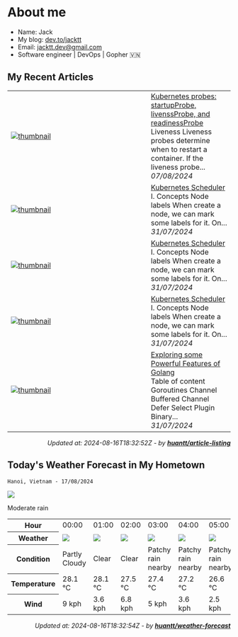 # About me

- Name: Jack
- My blog: [dev.to/jacktt](https://dev.to/jacktt)
- Email: [jacktt.dev@gmail.com](mailto:jacktt.dev@gmail.com)
- Software engineer | DevOps | Gopher 🇻🇳

## My Recent Articles

<table>
        <tr>
            <td width="300px">
                <a href="https://dev.to/jacktt/kubernetes-probes-livenssprobe-readinessprobe-and-startupprobe-3j37">
                    <img src="https://dynamic-thumbnail-dev-to.vercel.app/article/1950483/thumbnail?t=2024-08-16%2018%3a32%3a52.743334198%20%2b0000%20UTC%20m%3d%2b0.055513643" alt="thumbnail">
                </a>
            </td>
            <td>
                <a href="https://dev.to/jacktt/kubernetes-probes-livenssprobe-readinessprobe-and-startupprobe-3j37">Kubernetes probes: startupProbe, livenssProbe, and readinessProbe</a>
                <div>Liveness   Liveness probes determine when to restart a container.   If the liveness probe...</div>
                <div><i>07/08/2024</i></div>
            </td>
        </tr>
        <tr>
            <td width="300px">
                <a href="https://dev.to/jacktt/kubernetes-scheduler-3b68">
                    <img src="https://dynamic-thumbnail-dev-to.vercel.app/article/1942835/thumbnail?t=2024-08-16%2018%3a32%3a52.743334198%20%2b0000%20UTC%20m%3d%2b0.055513643" alt="thumbnail">
                </a>
            </td>
            <td>
                <a href="https://dev.to/jacktt/kubernetes-scheduler-3b68">Kubernetes Scheduler</a>
                <div>I. Concepts            Node labels   When create a node, we can mark some labels for it. On...</div>
                <div><i>31/07/2024</i></div>
            </td>
        </tr>
        <tr>
            <td width="300px">
                <a href="https://dev.to/jacktt/kubernetes-scheduler-1173">
                    <img src="https://dynamic-thumbnail-dev-to.vercel.app/article/1942455/thumbnail?t=2024-08-16%2018%3a32%3a52.743334198%20%2b0000%20UTC%20m%3d%2b0.055513643" alt="thumbnail">
                </a>
            </td>
            <td>
                <a href="https://dev.to/jacktt/kubernetes-scheduler-1173">Kubernetes Scheduler</a>
                <div>I. Concepts            Node labels   When create a node, we can mark some labels for it. On...</div>
                <div><i>31/07/2024</i></div>
            </td>
        </tr>
        <tr>
            <td width="300px">
                <a href="https://dev.to/jacktt/kubernetes-scheduler-3opf">
                    <img src="https://dynamic-thumbnail-dev-to.vercel.app/article/1942053/thumbnail?t=2024-08-16%2018%3a32%3a52.743334198%20%2b0000%20UTC%20m%3d%2b0.055513643" alt="thumbnail">
                </a>
            </td>
            <td>
                <a href="https://dev.to/jacktt/kubernetes-scheduler-3opf">Kubernetes Scheduler</a>
                <div>I. Concepts            Node labels   When create a node, we can mark some labels for it. On...</div>
                <div><i>31/07/2024</i></div>
            </td>
        </tr>
        <tr>
            <td width="300px">
                <a href="https://dev.to/jacktt/exploring-some-powerful-features-of-golang-36h0">
                    <img src="https://dynamic-thumbnail-dev-to.vercel.app/article/1941828/thumbnail?t=2024-08-16%2018%3a32%3a52.743334198%20%2b0000%20UTC%20m%3d%2b0.055513643" alt="thumbnail">
                </a>
            </td>
            <td>
                <a href="https://dev.to/jacktt/exploring-some-powerful-features-of-golang-36h0">Exploring some Powerful Features of Golang</a>
                <div>Table of content    Goroutines Channel Buffered Channel Defer Select Plugin Binary...</div>
                <div><i>31/07/2024</i></div>
            </td>
        </tr>
</table>

<div align="right">

*Updated at: 2024-08-16T18:32:52Z - by **[huantt/article-listing](https://github.com/huantt/article-listing)***

</div>


## Today's Weather Forecast in My Hometown



`Hanoi, Vietnam - 17/08/2024`

<img src="https://cdn.weatherapi.com/weather/64x64/day/302.png"/>

Moderate rain


<table>
    <tr>
        <th>Hour</th>
        <td>00:00</td><td>01:00</td><td>02:00</td><td>03:00</td><td>04:00</td><td>05:00</td><td>06:00</td><td>07:00</td><td>08:00</td><td>09:00</td><td>10:00</td><td>11:00</td><td>12:00</td><td>13:00</td><td>14:00</td><td>15:00</td><td>16:00</td><td>17:00</td><td>18:00</td><td>19:00</td><td>20:00</td><td>21:00</td><td>22:00</td><td>23:00</td>
    </tr>
    <tr>
        <th>Weather</th>
        <td><img src="https://cdn.weatherapi.com/weather/64x64/night/116.png"></img></td><td><img src="https://cdn.weatherapi.com/weather/64x64/night/113.png"></img></td><td><img src="https://cdn.weatherapi.com/weather/64x64/night/113.png"></img></td><td><img src="https://cdn.weatherapi.com/weather/64x64/night/176.png"></img></td><td><img src="https://cdn.weatherapi.com/weather/64x64/night/176.png"></img></td><td><img src="https://cdn.weatherapi.com/weather/64x64/night/176.png"></img></td><td><img src="https://cdn.weatherapi.com/weather/64x64/day/176.png"></img></td><td><img src="https://cdn.weatherapi.com/weather/64x64/day/176.png"></img></td><td><img src="https://cdn.weatherapi.com/weather/64x64/day/176.png"></img></td><td><img src="https://cdn.weatherapi.com/weather/64x64/day/263.png"></img></td><td><img src="https://cdn.weatherapi.com/weather/64x64/day/353.png"></img></td><td><img src="https://cdn.weatherapi.com/weather/64x64/day/176.png"></img></td><td><img src="https://cdn.weatherapi.com/weather/64x64/day/119.png"></img></td><td><img src="https://cdn.weatherapi.com/weather/64x64/day/119.png"></img></td><td><img src="https://cdn.weatherapi.com/weather/64x64/day/176.png"></img></td><td><img src="https://cdn.weatherapi.com/weather/64x64/day/263.png"></img></td><td><img src="https://cdn.weatherapi.com/weather/64x64/day/176.png"></img></td><td><img src="https://cdn.weatherapi.com/weather/64x64/day/176.png"></img></td><td><img src="https://cdn.weatherapi.com/weather/64x64/day/116.png"></img></td><td><img src="https://cdn.weatherapi.com/weather/64x64/night/113.png"></img></td><td><img src="https://cdn.weatherapi.com/weather/64x64/night/176.png"></img></td><td><img src="https://cdn.weatherapi.com/weather/64x64/night/176.png"></img></td><td><img src="https://cdn.weatherapi.com/weather/64x64/night/116.png"></img></td><td><img src="https://cdn.weatherapi.com/weather/64x64/night/116.png"></img></td>
    </tr>
    <tr>
        <th>Condition</th>
        <td width="200px">Partly Cloudy </td><td width="200px">Clear</td><td width="200px">Clear </td><td width="200px">Patchy rain nearby</td><td width="200px">Patchy rain nearby</td><td width="200px">Patchy rain nearby</td><td width="200px">Patchy rain nearby</td><td width="200px">Patchy rain nearby</td><td width="200px">Patchy rain nearby</td><td width="200px">Patchy light drizzle</td><td width="200px">Light rain shower</td><td width="200px">Patchy rain nearby</td><td width="200px">Cloudy </td><td width="200px">Cloudy </td><td width="200px">Patchy rain nearby</td><td width="200px">Patchy light drizzle</td><td width="200px">Patchy rain nearby</td><td width="200px">Patchy rain nearby</td><td width="200px">Partly Cloudy </td><td width="200px">Clear </td><td width="200px">Patchy rain nearby</td><td width="200px">Patchy rain nearby</td><td width="200px">Partly Cloudy </td><td width="200px">Partly Cloudy </td>
    </tr>
    <tr>
        <th>Temperature</th>
        <td>28.1 °C</td><td>28.1 °C</td><td>27.5 °C</td><td>27.4 °C</td><td>27.2 °C</td><td>26.6 °C</td><td>26.7 °C</td><td>27.8 °C</td><td>29.6 °C</td><td>31.2 °C</td><td>32.6 °C</td><td>33.7 °C</td><td>34.9 °C</td><td>35.4 °C</td><td>34.1 °C</td><td>31.7 °C</td><td>30.1 °C</td><td>30.5 °C</td><td>29.6 °C</td><td>28.9 °C</td><td>28.4 °C</td><td>28.1 °C</td><td>28 °C</td><td>27.9 °C</td>
    </tr>
    <tr>
        <th>Wind</th>
        <td>9 kph</td><td>3.6 kph</td><td>6.8 kph</td><td>5 kph</td><td>3.6 kph</td><td>2.5 kph</td><td>1.8 kph</td><td>1.1 kph</td><td>0.4 kph</td><td>2.2 kph</td><td>3.2 kph</td><td>2.2 kph</td><td>1.4 kph</td><td>1.1 kph</td><td>4 kph</td><td>10.4 kph</td><td>11.5 kph</td><td>10.1 kph</td><td>8.6 kph</td><td>7.6 kph</td><td>7.6 kph</td><td>7.2 kph</td><td>7.2 kph</td><td>6.1 kph</td>
    </tr>
</table>


<div align="right">

*Updated at: 2024-08-16T18:32:54Z - by **[huantt/weather-forecast](https://github.com/huantt/weather-forecast)***

</div>


